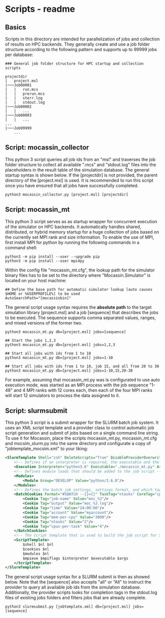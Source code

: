 # Scripts - readme

## Basics

Scripts in this directory are intended for parallelization of jobs and collection of results on HPC backends. They generally create and use a job folder structure according to the following pattern and supports up to 99999 jobs per database:

```text
### General job folder structure for HPC startup and collection scripts

projectdir
|   project.msl
|───Job00001
|   |   run.mcs
|   |   prerun.mcs
|   |   sterr.log
|   |   stdout.log
|───Job00002
|   |   ...
|───Job00003
|   |   ...
...
|───Job99999
    ...
```

## Script: mocassin_collector

This python 3 script queries all job ids from an "msl" and traverses the job folder structure to collect all available ".mcs" and "stdout.log" files into the placeholders in the result table of the simulation database. The general startup syntax is shown below. If the [projectdir] is not provided, the parent directory of the [project.msl] is used. It is recommended to run this script once you have ensured that all jobs have successfully completed.

```shell
python3 mocassin_collector.py [project.msl] [projectdir]
```

## Script: mocassin_mt

This python 3 script serves as as startup wrapper for concurrent execution of the simulator on HPC backends. It automatically handles shared, distributed, or hybrid memory startup for a huge collection of jobs based on the currently set MPI rank and size information. To enable the use of MPI, first install MPI for python by running the following commands in a command shell:

```shell
python3 -m pip install --user --upgrade pip
python3 -m pip install --user mpi4py
```

Within the config file "mocassin_mt.cfg", the lookup path for the simulator binary files has to be set to the directory where "Mocassin.Simulator" is located on your host machine:

```shell
## Define the base path for automatic simulator lookup [auto causes $HOME or %USERPROFILE%] to be used
AutoSearchPath="[mocassinbin]"
```

The general script usage syntax requires the **absolute path** to the target simulation library [project.msl] and a job [sequence] that describes the jobs to be executed. The sequence supports comma separated values, ranges, and mixed versions of the former two.

```shell
python3 mocassin_mt.py db=[project.msl] jobs=[sequence]

## Start the jobs 1,2,3
python3 mocassin_mt.py db=[project.msl] jobs=1,2,3

## Start all jobs with ids from 1 to 10
python3 mocassin_mt.py db=[project.msl] jobs=1-10

## Start all jobs with ids from 1 to 10, job 15, and all from 20 to 30
python3 mocassin_mt.py db=[project.msl] jobs=1-10,15,20-30
```

For example, assuming that mocassin_mt.py was is configurated to use auto execution mode, was started as an MPI process with the job sequence "1-48" and 4 MPI ranks with 12 cores each, then each of the four MPI ranks will start 12 simulators to process the data assigned to it.

## Script: slurmsubmit

This python 3 script is a submit wrapper for the SLURM batch job system. It uses an XML script template and a provider class to control automatic job script generation and submit of jobs based on a single command line string. To use it for Mocassin, place the scripts mocassin_mt.py, mocassin_mt.cfg and mocsim_slurm.py into the same directory and configurate a copy of "jobtemplate_mocsim.xml" to your liking:

```xml
<SlurmTemplate Shell="zsh" DeleteScripts="True" DisableProviderOverwrites="False">
    <!-- Defines if an interpreter is required, the executable and the argument provider -->
    <Execution Interpreter="python3.6" Executable="./mocassin_mt.py" ArgumentProvider="mocsim_slurm:ArgumentProvider"/>
    <!-- Defines module loads that should be added to the job script -->
    <Modules>
        <Module Group="DEVELOP" Value="python/3.6.0"/>
    </Modules>
    <!-- Defines the batch job settings, settings format, and which tags describe the core and rank settings -->
    <BatchCookies Format="#SBATCH --{}={}" TaskTag="ntasks" CoreTag="cpus-per-task">
        <Cookie Tag="job-name" Value="moc_%J"/>
        <Cookie Tag="output" Value="moc_%J.log"/>
        <Cookie Tag="time" Value="24:00:00"/>
        <Cookie Tag="account" Value="myaccount"/>
        <Cookie Tag="mem-per-cpu" Value="3800"/>
        <Cookie Tag="ntasks" Value="2"/>
        <Cookie Tag="cpus-per-task" Value="4"/>
    </BatchCookies>
    <!-- The script template that is used to build the job script for SLURM -->
    <ScriptTemplate>
        $shell $nl $nl
        $cookies $nl
        $modules $nl
        $mpiexe $mpiflags $interpreter $executable $args
    </ScriptTemplate>
</SlurmTemplate>
```

The general script usage syntax for a SLURM submit is then as showed below. Note that the [sequence] also accepts "all" or "All" to instruct the provider to query all available job ids from the simulation database. Additionally, the provider scripts looks for completion tags in the stdout.log files of existing jobs folders and filters jobs that are already complete. 

```shell
python3 slurmsubmit.py [jobtemplate.xml] db=[project.msl] jobs=[sequence]
```